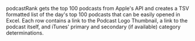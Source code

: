 podcastRank gets the top 100 podcasts from Apple's API and creates a TSV formatted list of the day's top 100 podcasts that can be easily opened in Excel. Each row contains a link to the Podcast Logo Thumbnail, a link to the podcast itself, and iTunes' primary and secondary (if available) category determinations.

